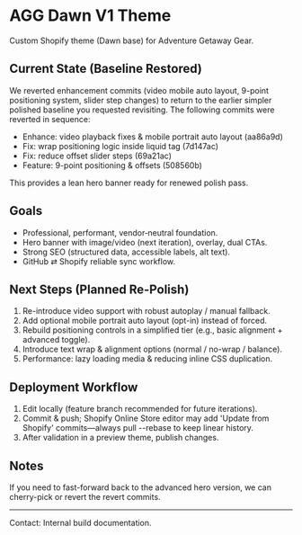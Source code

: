 # AGG Dawn V1 Theme

Custom Shopify theme (Dawn base) for Adventure Getaway Gear.

## Current State (Baseline Restored)
We reverted enhancement commits (video mobile auto layout, 9-point positioning system, slider step changes) to return to the earlier simpler polished baseline you requested revisiting. The following commits were reverted in sequence:

- Enhance: video playback fixes & mobile portrait auto layout (aa86a9d)
- Fix: wrap positioning logic inside liquid tag (7d147ac)
- Fix: reduce offset slider steps (69a21ac)
- Feature: 9-point positioning & offsets (508560b)

This provides a lean hero banner ready for renewed polish pass.

## Goals
- Professional, performant, vendor‑neutral foundation.
- Hero banner with image/video (next iteration), overlay, dual CTAs.
- Strong SEO (structured data, accessible labels, alt text).
- GitHub ⇄ Shopify reliable sync workflow.

## Next Steps (Planned Re-Polish)
1. Re-introduce video support with robust autoplay / manual fallback.
2. Add optional mobile portrait auto layout (opt-in) instead of forced.
3. Rebuild positioning controls in a simplified tier (e.g., basic alignment + advanced toggle).
4. Introduce text wrap & alignment options (normal / no-wrap / balance).
5. Performance: lazy loading media & reducing inline CSS duplication.

## Deployment Workflow
1. Edit locally (feature branch recommended for future iterations).
2. Commit & push; Shopify Online Store editor may add 'Update from Shopify' commits—always pull --rebase to keep linear history.
3. After validation in a preview theme, publish changes.

## Notes
If you need to fast-forward back to the advanced hero version, we can cherry-pick or revert the revert commits.

---
Contact: Internal build documentation. 
